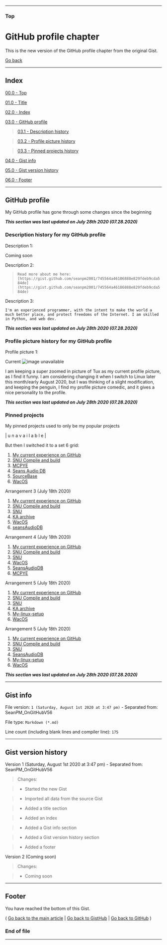 
***

### Top

# GitHub profile chapter

This is the new version of the GitHub profile chapter from the original Gist.

[Go back](https://gist.github.com/seanpm2001/7e40a0e13c066a57577d8200b1afc6a3#GitHub-profile)

***

## Index

[00.0 - Top](#Top)

[01.0 - Title](#GitHub-profile-chapter)

[02.0 - Index](#Index)

[03.0 - GitHub profile](#GitHub-profile)

> [03.1 - Description history](#Description-history-for-my-GitHub-profile)

> [03.2 - Profile picture history](#Profile-picture-history-for-my-GitHub-profile)

> [03.3 - Pinned projects history](#Pinned-projects)

[04.0 - Gist info](#Gist-info)

[05.0 - Gist version history](#Gist-version-history)

[06.0 - Footer](#Footer)

***

## GitHub profile

My GitHub profile has gone through some changes since the beginning

***This section was last updated on July 28th 2020 (07.28.2020)***

### Description history for my GitHub profile

Description 1:

Coming soon

Description 2:

> `Read more about me here: [https://gist.github.com/seanpm2001/745564a46186888e829fdeb9cda584de](https://gist.github.com/seanpm2001/745564a46186888e829fdeb9cda584de)`

Description 3:

`I'm an experienced programmer, with the intent to make the world a much better place, and protect freedoms of the Internet. I am skilled in Python, and web dev.`

***This section was last updated on July 28th 2020 (07.28.2020)***

### Profile picture history for my GitHub profile

Profile picture 1:

Current ![image unavailable](127.0.0.1)

I am keeping a super zoomed in picture of Tux as my current profile picture, as I find it funny. I am considering changing it when I switch to Linux later this month/early August 2020, but I was thinking of a slight modification, and keeping the penguin,
I find my profile picture comedic, and it gives a nice personality to the profile.

***This section was last updated on July 28th 2020 (07.28.2020)***

### Pinned projects

My pinned projects used to only be my popular projects

|
u n a v a i l a b l e
|

But then I switched it to a set 6 grid:

1. [My current experience on GitHub](https://gist.github.com/7e40a0e13c066a57577d8200b1afc6a3/)
2. [SNU Compile and build](https://gist.github.com/745564a46186888e829fdeb9cda584de/)
3. [MCPYE](https://github.com/seanpm2001/MCPYE/)
4. [Seans Audio DB](https://github.com/seanpm2001/SeansAudioDB/)
5. [SourceBase](https://github.com/seanpm2001/SeansAudioDB/)
6. [WacOS](https://github.com/seanpm2001/WacOS/)

Arrangement 3 (July 18th 2020)

1. [My current experience on GitHub](https://gist.github.com/7e40a0e13c066a57577d8200b1afc6a3/)
2. [SNU Compile and build](https://gist.github.com/745564a46186888e829fdeb9cda584de/)
3. [SNU](https://github.com/seanpm2001/SNU/)
4. [KA archive](https://github.com/seanpm2001/KhanAcademyData_u-Seanwallawallaofficial/)
5. [WacOS](https://github.com/seanpm2001/WacOS/)
6. [seansAudioDB](https://github.com/seanpm2001/SeansAudioDB/)

Arrangement 4 (July 18th 2020)

1. [My current experience on GitHub](https://gist.github.com/7e40a0e13c066a57577d8200b1afc6a3/)
2. [SNU Compile and build](https://gist.github.com/745564a46186888e829fdeb9cda584de/)
3. [SNU](https://github.com/seanpm2001/SNU/)
4. [WacOS](https://github.com/seanpm2001/WacOS/)
5. [SeansAudioDB](https://github.com/seanpm2001/SeansAudioDB/)
6. [MCPYE](https://github.com/seanpm2001/MCPYE/)

Arrangement 5 (July 18th 2020)

1. [My current experience on GitHub](https://gist.github.com/7e40a0e13c066a57577d8200b1afc6a3/)
2. [SNU Compile and build](https://gist.github.com/745564a46186888e829fdeb9cda584de/)
3. [SNU](https://github.com/seanpm2001/SNU/)
4. [KA archive](https://github.com/seanpm2001/KhanAcademyData_u-Seanwallawallaofficial/)
5. [My-linux-setup](https://github.com/seanpm2001/My-Linux-setup/)
6. [WacOS](https://github.com/seanpm2001/WacOS/)

Arrangement 5 (July 18th 2020)

1. [My current experience on GitHub](https://gist.github.com/7e40a0e13c066a57577d8200b1afc6a3/)
2. [SNU Compile and build](https://gist.github.com/745564a46186888e829fdeb9cda584de/)
3. [SNU](https://github.com/seanpm2001/SNU/)
4. [SeansAudioDB](https://github.com/seanpm2001/SeansAudioDB/)
5. [My-linux-setup](https://github.com/seanpm2001/My-Linux-setup/)
6. [WacOS](https://github.com/seanpm2001/WacOS.)

***This section was last updated on July 28th 2020 (07.28.2020)***

***

## Gist info

File version: `1 (Saturday, August 1st 2020 at 3:47 pm)` - Separated from: SeanPM_OnGitHubV56

File type: `Markdown (*.md)`

Line count (including blank lines and compiler line): `175`

***

## Gist version history

Version 1 (Saturday, August 1st 2020 at 3:47 pm) - Separated from: SeanPM_OnGitHubV56

> Changes:

> * Started the new Gist

> * Imported all data from the source Gist

> * Added a title section

> * Added an index

> * Added a Gist info section

> * Added a Gist version history section

> * Added a footer

Version 2 (Coming soon)

> Changes:

> * Coming soon

***

## Footer

You have reached the bottom of this Gist.

( [Go back to the main article](https://gist.github.com/seanpm2001/7e40a0e13c066a57577d8200b1afc6a3#GitHub-profile) | [Go back to GistHub](https://gist.github.com/) | [Go back to GitHub](https://github.com/) )

### End of file

***
